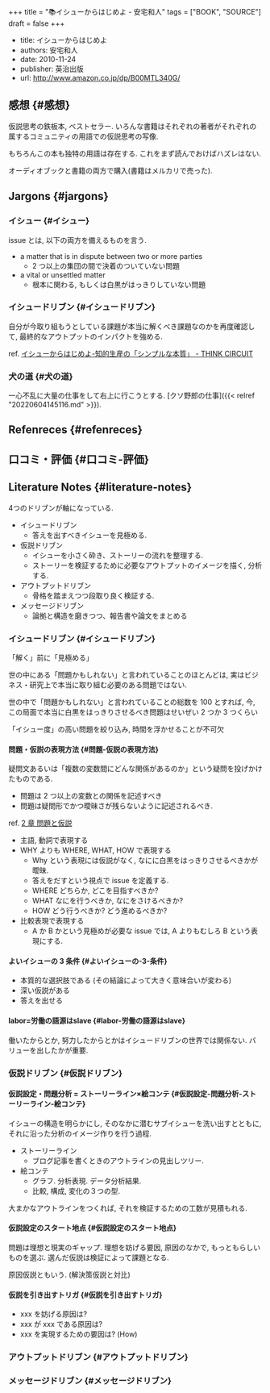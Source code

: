 +++
title = "📚イシューからはじめよ - 安宅和人"
tags = ["BOOK", "SOURCE"]
draft = false
+++

-   title: イシューからはじめよ
-   authors: 安宅和人
-   date: 2010-11-24
-   publisher: 英治出版
-   url: <http://www.amazon.co.jp/dp/B00MTL340G/>


## 感想 {#感想}

仮説思考の鉄板本, ベストセラー. いろんな書籍はそれぞれの著者がそれぞれの属するコミュニティの用語での仮説思考の写像.

もちろんこの本も独特の用語は存在する. これをまず読んでおけばハズレはない.

オーディオブックと書籍の両方で購入(書籍はメルカリで売った).


## Jargons {#jargons}


### イシュー {#イシュー}

issue とは, 以下の両方を備えるものを言う.

-   a matter that is in dispute between two or more parties
    -   2 つ以上の集団の間で決着のついていない問題
-   a vital or unsettled matter
    -   根本に関わる, もしくは白黒がはっきりしていない問題


### イシュードリブン {#イシュードリブン}

自分が今取り組もうとしている課題が本当に解くべき課題なのかを再度確認して, 最終的なアウトプットのインパクトを強める.

ref. [イシューからはじめよ-知的生産の「シンプルな本質」 - THINK CIRCUIT](http://d.hatena.ne.jp/fulic/20110812/1313159016)


### 犬の道 {#犬の道}

一心不乱に大量の仕事をして右上に行こうとする. [クソ野郎の仕事]({{< relref "20220604145116.md" >}}).


## Refenreces {#refenreces}


## 口コミ・評価 {#口コミ-評価}


## Literature Notes {#literature-notes}

4つのドリブンが軸になっている.

-   イシュードリブン
    -   答えを出すべきイシューを見極める.
-   仮説ドリブン
    -   イシューを小さく砕き、ストーリーの流れを整理する.
    -   ストーリーを検証するために必要なアウトプットのイメージを描く, 分析する.
-   アウトプットドリブン
    -   骨格を踏まえつつ段取り良く検証する.
-   メッセージドリブン
    -   論拠と構造を磨きつつ、報告書や論文をまとめる


### イシュードリブン {#イシュードリブン}

「解く」前に「見極める」

世の中にある「問題かもしれない」と言われていることのほとんどは, 実はビジネス・研究上で本当に取り組む必要のある問題ではない.

世の中で「問題かもしれない」と言われていることの総数を 100 とすれば, 今, この局面で本当に白黒をはっきりさせるべき問題はせいぜい 2 つか 3 つくらい

「イシュー度」の高い問題を絞り込み, 時間を浮かせることが不可欠


#### 問題・仮説の表現方法 {#問題-仮説の表現方法}

疑問文あるいは「複数の変数間にどんな関係があるのか」という疑問を投げかけたものである.

-   問題は 2 つ以上の変数との関係を記述すべき
-   問題は疑問形でかつ曖昧さが残らないように記述されるべき.

ref. [2 章 問題と仮説](http://kjs.nagaokaut.ac.jp/watahiki/himitsu/labo_only/study/2QandH.htm)

-   主語, 動詞で表現する
-   WHY よりも WHERE, WHAT, HOW で表現する
    -   Why という表現には仮説がなく, なにに白黒をはっきりさせるべきかが曖昧.
    -   答えをだすという視点で issue を定義する.
    -   WHERE どちらか, どこを目指すべきか?
    -   WHAT  なにを行うべきか, なにをさけるべきか?
    -   HOW   どう行うべきか? どう進めるべきか?
-   比較表現で表現する
    -   A か B かという見極めが必要な issue では, A よりもむしろ B という表現にする.


#### よいイシューの 3 条件 {#よいイシューの-3-条件}

-   本質的な選択肢である (その結論によって大きく意味合いが変わる)
-   深い仮説がある
-   答えを出せる


#### labor=労働の語源はslave {#labor-労働の語源はslave}

働いたからとか, 努力したからとかはイシュードリブンの世界では関係ない. バリューを出したかが重要.


### 仮説ドリブン {#仮説ドリブン}


#### 仮説設定・問題分析 = ストーリーライン×絵コンテ {#仮説設定-問題分析-ストーリーライン-絵コンテ}

イシューの構造を明らかにし, そのなかに潜むサブイシューを洗い出すとともに, それに沿った分析のイメージ作りを行う過程.

-   ストーリーライン
    -   ブログ記事を書くときのアウトラインの見出しツリー.
-   絵コンテ
    -   グラフ. 分析表現. データ分析結果.
    -   比較, 構成, 変化の３つの型.

大まかなアウトラインをつくれば, それを検証するための工数が見積もれる.


#### 仮説設定のスタート地点 {#仮説設定のスタート地点}

問題は理想と現実のギャップ. 理想を妨げる要因, 原因のなかで, もっともらしいものを選ぶ. 選んだ仮説は検証によって課題となる.

原因仮説ともいう. (解決策仮説と対比)


#### 仮説を引き出すトリガ {#仮説を引き出すトリガ}

-   xxx を妨げる原因は?
-   xxx が xxx である原因は?
-   xxx を実現するための要因は? (How)


### アウトプットドリブン {#アウトプットドリブン}


### メッセージドリブン {#メッセージドリブン}
